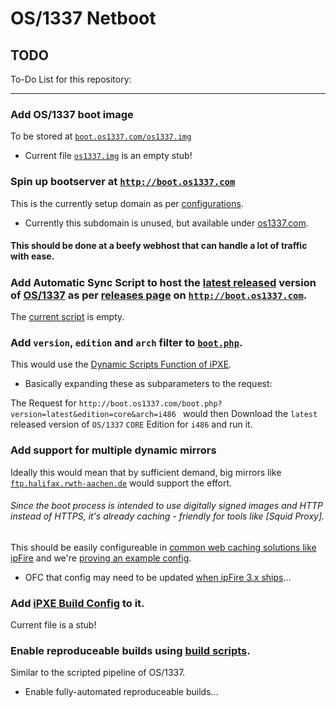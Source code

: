 # OS/1337 Netboot
## TODO

To-Do List for this repository:

---
###

### Add OS/1337 boot image
To be stored at [``boot.os1337.com/os1337.img``](pub/boot.os1337.com/http/os1337.img)
- Current file [``os1337.img``](pub/boot.os1337.com/http/os1337.img) is an empty stub!
###

###	Spin up bootserver at [``http://boot.os1337.com``](http://boot.os1337.com)
This is the currently setup domain as per [configurations](configs).
- Currently this subdomain is unused, but available under [os1337.com](https://os1337.com/).
#### This should be done at a beefy webhost that can handle a lot of traffic with ease.
#####	
###

### Add Automatic Sync Script to host the [latest released](https://github.com/OS-1337/OS1337/releases/tag/latest) version of [OS/1337](https://github.com/OS-1337/OS1337) as per [releases page](https://github.com/OS-1337/OS1337/releases) on [``http://boot.os1337.com``](http://boot.os1337.com).
The [current script](pub/boot.os1337.com/rsync/sync.os1337.releases.sh) is empty.
###

### Add ``version``, ``edition`` and ``arch`` filter to [``boot.php``](/pub/boot.os1337.com/http/boot.php).
This  would use the [Dynamic Scripts Function of iPXE](https://ipxe.org/scripting#dynamic_scripts).
- Basically expanding these as subparameters to the request:

The Request for 
```http://boot.os1337.com/boot.php?version=latest&edition=core&arch=i486 ```
would then Download the ``latest`` released version of ``OS/1337`` ``CORE`` Edition for ``i486`` and run it.
###

### Add support for multiple dynamic mirrors
Ideally this would mean that by sufficient demand, big mirrors like [``ftp.halifax.rwth-aachen.de``](https://ftp.halifax.rwth-aachen.de/) would support the effort.
###### Since the boot process is intended to use digitally signed images and HTTP instead of HTTPS, it's already *caching - friendly* for tools like [Squid Proxy].
This should be easily configureable in [common web caching solutions like ipFire](https://www.ipfire.org/docs/configuration/network/proxy/update_accelerator) and we're [proving an example config](/configs/ipfire/updxlrator).
- OFC that config may need to be updated [when ipFire 3.x ships](https://www.ipfire.org/docs/devel/proxy/update-accelerator)...
###

###	Add [iPXE Build Config](build/build.conf.d/ipxe.config) to it.
Current file is a stub!
###

###	Enable reproduceable builds using [build scripts](build).
Similar to the scripted pipeline of OS/1337.
- Enable fully-automated reproduceable builds...
###

